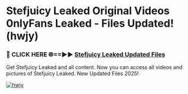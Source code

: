 # Stefjuicy Leaked Original Videos 0nlyFans Leaked - Files Updated! (hwjy)

<h3>🔴 CLICK HERE 🌐==►► <a href="https://tinyurl.com/2wckxsce" rel="nofollow">Stefjuicy Leaked Updated Files</a></h3>

Get Stefjuicy Leaked and all content. Now you can access all videos and pictures of Stefjuicy Leaked. New Updated Files 2025!

[![hwjy](https://i.imgur.com/AFduVYN.gif)](https://tinyurl.com/2wckxsce)
